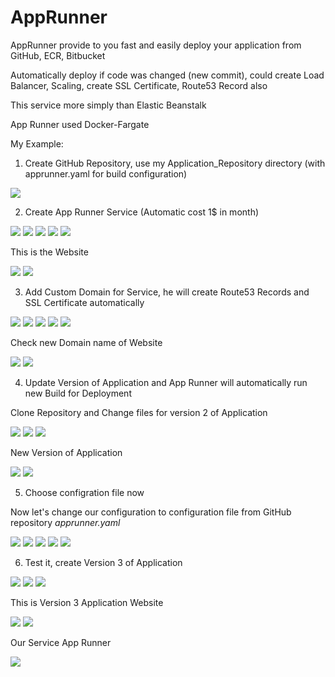 # AppRunner
AppRunner provide to you fast and easily deploy your application from GitHub, ECR, Bitbucket

Automatically deploy if code was changed (new commit), could create Load Balancer, Scaling, create SSL Certificate, Route53 Record also

This service more simply than Elastic Beanstalk

App Runner used Docker-Fargate

My Example:

1. Create GitHub Repository, use my Application_Repository directory (with apprunner.yaml for build configuration)

<img src="https://github.com/MatveyGuralskiy/AWS/blob/main/App_Runner/Screens/GitHub.png?raw=true">

2. Create App Runner Service (Automatic cost 1$ in month)

<img src="https://github.com/MatveyGuralskiy/AWS/blob/main/App_Runner/Screens/AppRunner-1.png?raw=true">

<img src="https://github.com/MatveyGuralskiy/AWS/blob/main/App_Runner/Screens/AppRunner-2.png?raw=true">

<img src="https://github.com/MatveyGuralskiy/AWS/blob/main/App_Runner/Screens/AppRunner-3.png?raw=true">

<img src="https://github.com/MatveyGuralskiy/AWS/blob/main/App_Runner/Screens/AppRunner-4.png?raw=true">

<img src="https://github.com/MatveyGuralskiy/AWS/blob/main/App_Runner/Screens/AppRunner-5.png?raw=true">

This is the Website

<img src="https://github.com/MatveyGuralskiy/AWS/blob/main/App_Runner/Screens/Website-1-V1-Without-DNS.png?raw=true">

<img src="https://github.com/MatveyGuralskiy/AWS/blob/main/App_Runner/Screens/Website-2-V1-Without-DNS.png?raw=true">

3. Add Custom Domain for Service, he will create Route53 Records and SSL Certificate automatically

<img src="https://github.com/MatveyGuralskiy/AWS/blob/main/App_Runner/Screens/AppRunner-6-DNS.png?raw=true">

<img src="https://github.com/MatveyGuralskiy/AWS/blob/main/App_Runner/Screens/AppRunner-7-DNS.png?raw=true">

<img src="https://github.com/MatveyGuralskiy/AWS/blob/main/App_Runner/Screens/AppRunner-8-DNS.png?raw=true">

<img src="https://github.com/MatveyGuralskiy/AWS/blob/main/App_Runner/Screens/AppRunner-9-DNS.png?raw=true">

<img src="https://github.com/MatveyGuralskiy/AWS/blob/main/App_Runner/Screens/AppRunner-10-DNS.png?raw=true">

Check new Domain name of Website

<img src="https://github.com/MatveyGuralskiy/AWS/blob/main/App_Runner/Screens/Website-3-V1.png?raw=true">

<img src="https://github.com/MatveyGuralskiy/AWS/blob/main/App_Runner/Screens/Website-4-V1.png?raw=true">

4. Update Version of Application and App Runner will automatically run new Build for Deployment

Clone Repository and Change files for version 2 of Application

<img src="https://github.com/MatveyGuralskiy/AWS/blob/main/App_Runner/Screens/Git-V2.png?raw=true">

<img src="https://github.com/MatveyGuralskiy/AWS/blob/main/App_Runner/Screens/AppRunner-11-V2.png?raw=true">

<img src="https://github.com/MatveyGuralskiy/AWS/blob/main/App_Runner/Screens/AppRunner-12-V2.png?raw=true">

New Version of Application

<img src="https://github.com/MatveyGuralskiy/AWS/blob/main/App_Runner/Screens/Website-5-V2.png?raw=true">

<img src="https://github.com/MatveyGuralskiy/AWS/blob/main/App_Runner/Screens/Website-6-V2.png?raw=true">

5. Choose configration file now

Now let's change our configuration to configuration file from GitHub repository *apprunner.yaml*

<img src="https://github.com/MatveyGuralskiy/AWS/blob/main/App_Runner/Screens/AppRunner-13-Config-file.png?raw=true">

<img src="https://github.com/MatveyGuralskiy/AWS/blob/main/App_Runner/Screens/AppRunner-14-Config-file.png?raw=true">

<img src="https://github.com/MatveyGuralskiy/AWS/blob/main/App_Runner/Screens/AppRunner-15-Config-file.png?raw=true">

<img src="https://github.com/MatveyGuralskiy/AWS/blob/main/App_Runner/Screens/AppRunner-16-Config-file.png?raw=true">

<img src="https://github.com/MatveyGuralskiy/AWS/blob/main/App_Runner/Screens/AppRunner-17-Config-file.png?raw=true">

6. Test it, create Version 3 of Application

<img src="https://github.com/MatveyGuralskiy/AWS/blob/main/App_Runner/Screens/Git-V3.png?raw=true">

<img src="https://github.com/MatveyGuralskiy/AWS/blob/main/App_Runner/Screens/AppRunner-17-V3.png?raw=true">

<img src="https://github.com/MatveyGuralskiy/AWS/blob/main/App_Runner/Screens/AppRunner-18-V3.png?raw=true">

This is Version 3 Application Website

<img src="https://github.com/MatveyGuralskiy/AWS/blob/main/App_Runner/Screens/Website-7-V3.png?raw=true">

<img src="https://github.com/MatveyGuralskiy/AWS/blob/main/App_Runner/Screens/Website-8-V3.png?raw=true">

Our Service App Runner

<img src="https://github.com/MatveyGuralskiy/AWS/blob/main/App_Runner/Screens/AppRunner-19-Service.png?raw=true">
